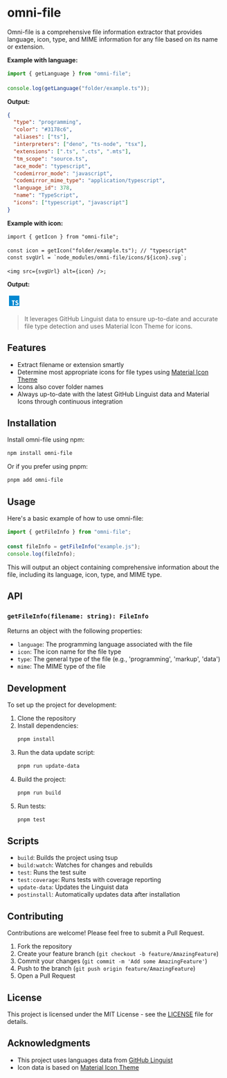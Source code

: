 # omni-file

Omni-file is a comprehensive file information extractor that provides language, icon, type, and MIME information for any file based on its name or extension.

**Example with language:**

```typescript
import { getLanguage } from "omni-file";

console.log(getLanguage("folder/example.ts"));
```

**Output:**

```json
{
  "type": "programming",
  "color": "#3178c6",
  "aliases": ["ts"],
  "interpreters": ["deno", "ts-node", "tsx"],
  "extensions": [".ts", ".cts", ".mts"],
  "tm_scope": "source.ts",
  "ace_mode": "typescript",
  "codemirror_mode": "javascript",
  "codemirror_mime_type": "application/typescript",
  "language_id": 378,
  "name": "TypeScript",
  "icons": ["typescript", "javascript"]
}
```

**Example with icon:**

```tsx
import { getIcon } from "omni-file";

const icon = getIcon("folder/example.ts"); // "typescript"
const svgUrl = `node_modules/omni-file/icons/${icon}.svg`;

<img src={svgUrl} alt={icon} />;
```

**Output:**

![TypeScript](./public/icons/typescript.svg)

> It leverages GitHub Linguist data to ensure up-to-date and accurate file type detection and uses Material Icon Theme for icons.

## Features

- Extract filename or extension smartly
- Determine most appropriate icons for file types using [Material Icon Theme](https://github.com/material-extensions/vscode-material-icon-theme)
- Icons also cover folder names
- Always up-to-date with the latest GitHub Linguist data and Material Icons through continuous integration

## Installation

Install omni-file using npm:

```bash
npm install omni-file
```

Or if you prefer using pnpm:

```bash
pnpm add omni-file
```

## Usage

Here's a basic example of how to use omni-file:

```javascript
import { getFileInfo } from "omni-file";

const fileInfo = getFileInfo("example.js");
console.log(fileInfo);
```

This will output an object containing comprehensive information about the file, including its language, icon, type, and MIME type.

## API

### `getFileInfo(filename: string): FileInfo`

Returns an object with the following properties:

- `language`: The programming language associated with the file
- `icon`: The icon name for the file type
- `type`: The general type of the file (e.g., 'programming', 'markup', 'data')
- `mime`: The MIME type of the file

## Development

To set up the project for development:

1. Clone the repository
2. Install dependencies:
   ```bash
   pnpm install
   ```
3. Run the data update script:
   ```bash
   pnpm run update-data
   ```
4. Build the project:
   ```bash
   pnpm run build
   ```
5. Run tests:
   ```bash
   pnpm test
   ```

## Scripts

- `build`: Builds the project using tsup
- `build:watch`: Watches for changes and rebuilds
- `test`: Runs the test suite
- `test:coverage`: Runs tests with coverage reporting
- `update-data`: Updates the Linguist data
- `postinstall`: Automatically updates data after installation

## Contributing

Contributions are welcome! Please feel free to submit a Pull Request.

1. Fork the repository
2. Create your feature branch (`git checkout -b feature/AmazingFeature`)
3. Commit your changes (`git commit -m 'Add some AmazingFeature'`)
4. Push to the branch (`git push origin feature/AmazingFeature`)
5. Open a Pull Request

## License

This project is licensed under the MIT License - see the [LICENSE](LICENSE) file for details.

## Acknowledgments

- This project uses languages data from [GitHub Linguist](https://github.com/github/linguist)
- Icon data is based on [Material Icon Theme](https://github.com/material-extensions/vscode-material-icon-theme)

